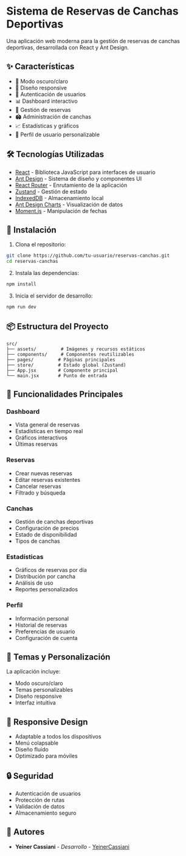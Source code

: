 # Sistema de Reservas de Canchas Deportivas

Una aplicación web moderna para la gestión de reservas de canchas deportivas, desarrollada con React y Ant Design.

## ✨ Características

- 🌙 Modo oscuro/claro
- 📱 Diseño responsive
- 🔐 Autenticación de usuarios
- 📊 Dashboard interactivo
- 📅 Gestión de reservas
- 🏟️ Administración de canchas
- 📈 Estadísticas y gráficos
- 👤 Perfil de usuario personalizable

## 🛠️ Tecnologías Utilizadas

- [React](https://reactjs.org/) - Biblioteca JavaScript para interfaces de usuario
- [Ant Design](https://ant.design/) - Sistema de diseño y componentes UI
- [React Router](https://reactrouter.com/) - Enrutamiento de la aplicación
- [Zustand](https://github.com/pmndrs/zustand) - Gestión de estado
- [IndexedDB](https://developer.mozilla.org/es/docs/Web/API/IndexedDB_API) - Almacenamiento local
- [Ant Design Charts](https://charts.ant.design/) - Visualización de datos
- [Moment.js](https://momentjs.com/) - Manipulación de fechas

## 🚀 Instalación

1. Clona el repositorio:
```bash
git clone https://github.com/tu-usuario/reservas-canchas.git
cd reservas-canchas
```

2. Instala las dependencias:
```bash
npm install
```

3. Inicia el servidor de desarrollo:
```bash
npm run dev
```

## 📦 Estructura del Proyecto

```
src/
├── assets/         # Imágenes y recursos estáticos
├── components/     # Componentes reutilizables
├── pages/         # Páginas principales
├── store/         # Estado global (Zustand)
├── App.jsx        # Componente principal
└── main.jsx       # Punto de entrada
```

## 🎯 Funcionalidades Principales

### Dashboard
- Vista general de reservas
- Estadísticas en tiempo real
- Gráficos interactivos
- Últimas reservas

### Reservas
- Crear nuevas reservas
- Editar reservas existentes
- Cancelar reservas
- Filtrado y búsqueda

### Canchas
- Gestión de canchas deportivas
- Configuración de precios
- Estado de disponibilidad
- Tipos de canchas

### Estadísticas
- Gráficos de reservas por día
- Distribución por cancha
- Análisis de uso
- Reportes personalizados

### Perfil
- Información personal
- Historial de reservas
- Preferencias de usuario
- Configuración de cuenta

## 🎨 Temas y Personalización

La aplicación incluye:
- Modo oscuro/claro
- Temas personalizables
- Diseño responsive
- Interfaz intuitiva

## 📱 Responsive Design

- Adaptable a todos los dispositivos
- Menú colapsable
- Diseño fluido
- Optimizado para móviles

## 🔒 Seguridad

- Autenticación de usuarios
- Protección de rutas
- Validación de datos
- Almacenamiento seguro

## 👥 Autores

- **Yeiner Cassiani** - *Desarrollo* - [YeinerCassiani](https://github.com/YeinerCassiani)
